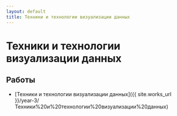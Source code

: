 ```yaml
---
layout: default
title: Техники и технологии визуализации данных
---
```


# Техники и технологии визуализации данных

## Работы

- [Техники и технологии визуализации данных]({{ site.works_url }}/year-3/Техники%20и%20технологии%20визуализации%20данных) 